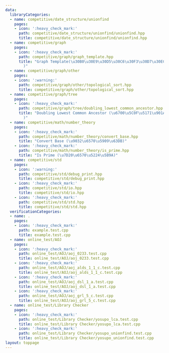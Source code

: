 ```yaml
---
data:
  libraryCategories:
  - name: competitive/date_structure/unionfind
    pages:
    - icon: ':heavy_check_mark:'
      path: competitive/date_structure/unionfind/unionfind.hpp
      title: competitive/date_structure/unionfind/unionfind.hpp
  - name: competitive/graph
    pages:
    - icon: ':heavy_check_mark:'
      path: competitive/graph/graph_template.hpp
      title: "Graph Template(\u30B0\u30E9\u30D5\u30C6\u30F3\u30D7\u30EC\u30FC\u30C8\
        )"
  - name: competitive/graph/other
    pages:
    - icon: ':warning:'
      path: competitive/graph/other/topological_sort.hpp
      title: competitive/graph/other/topological_sort.hpp
  - name: competitive/graph/tree
    pages:
    - icon: ':heavy_check_mark:'
      path: competitive/graph/tree/doubling_lowest_common_ancestor.hpp
      title: "Doubling Lowest Common Ancestor (\u6700\u5C0F\u5171\u901A\u7956\u5148\
        )"
  - name: competitive/math/number_theory
    pages:
    - icon: ':heavy_check_mark:'
      path: competitive/math/number_theory/convert_base.hpp
      title: "Convert Base (\u9032\u6570\u5909\u63DB)"
    - icon: ':heavy_check_mark:'
      path: competitive/math/number_theory/is_prime.hpp
      title: "Is Prime (\u7D20\u6570\u5224\u5B9A)"
  - name: competitive/std
    pages:
    - icon: ':warning:'
      path: competitive/std/debug_print.hpp
      title: competitive/std/debug_print.hpp
    - icon: ':heavy_check_mark:'
      path: competitive/std/io.hpp
      title: competitive/std/io.hpp
    - icon: ':heavy_check_mark:'
      path: competitive/std/std.hpp
      title: competitive/std/std.hpp
  verificationCategories:
  - name: .
    pages:
    - icon: ':heavy_check_mark:'
      path: example.test.cpp
      title: example.test.cpp
  - name: online_test/AOJ
    pages:
    - icon: ':heavy_check_mark:'
      path: online_test/AOJ/aoj_0233.test.cpp
      title: online_test/AOJ/aoj_0233.test.cpp
    - icon: ':heavy_check_mark:'
      path: online_test/AOJ/aoj_alds_1_1_c.test.cpp
      title: online_test/AOJ/aoj_alds_1_1_c.test.cpp
    - icon: ':heavy_check_mark:'
      path: online_test/AOJ/aoj_dsl_1_a.test.cpp
      title: online_test/AOJ/aoj_dsl_1_a.test.cpp
    - icon: ':heavy_check_mark:'
      path: online_test/AOJ/aoj_grl_5_c.test.cpp
      title: online_test/AOJ/aoj_grl_5_c.test.cpp
  - name: online_test/Library Checker
    pages:
    - icon: ':heavy_check_mark:'
      path: online_test/Library Checker/yosupo_lca.test.cpp
      title: online_test/Library Checker/yosupo_lca.test.cpp
    - icon: ':heavy_check_mark:'
      path: online_test/Library Checker/yosupo_unionfind.test.cpp
      title: online_test/Library Checker/yosupo_unionfind.test.cpp
layout: toppage
---
```

